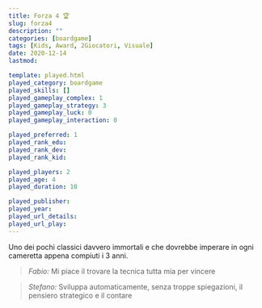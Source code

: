 ```yaml
---
title: Forza 4 🏆
slug: forza4
description: ""
categories: [boardgame]
tags: [Kids, Award, 2Giocatori, Visuale]
date: 2020-12-14
lastmod: 

template: played.html
played_category: boardgame
played_skills: []
played_gameplay_complex: 1
played_gameplay_strategy: 3
played_gameplay_luck: 0
played_gameplay_interaction: 0

played_preferred: 1
played_rank_edu: 
played_rank_dev: 
played_rank_kid: 

played_players: 2
played_age: 4
played_duration: 10

played_publisher: 
played_year: 
played_url_details: 
played_url_play: 
---
```


Uno dei pochi classici davvero immortali e che dovrebbe imperare in ogni cameretta appena compiuti i 3 anni.

> *Fabio:*
> Mi piace il trovare la tecnica tutta mia per vincere

> *Stefano:*
> Sviluppa automaticamente, senza troppe spiegazioni, il pensiero strategico e il contare

